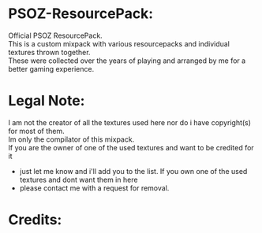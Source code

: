 # PSOZ-ResourcePack:

Official PSOZ ResourcePack. <br />
This is a custom mixpack with various resourcepacks and individual textures thrown together. <br />
These were collected over the years of playing and arranged by me for a better gaming experience.

# Legal Note:

I am not the creator of all the textures used here nor do i have copyright(s) for most of them. <br />
Im only the compilator of this mixpack. <br />
If you are the owner of one of the used textures and want to be credited for it
  - just let me know and i'll add you to the list.
If you own one of the used textures and dont want them in here
  - please contact me with a request for removal.

# Credits:
